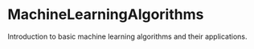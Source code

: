 # MachineLearningAlgorithms
Introduction to basic machine learning algorithms and their applications.

